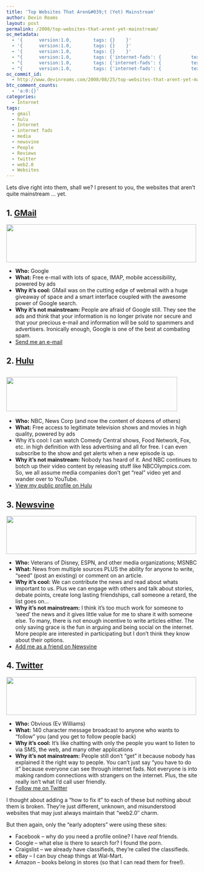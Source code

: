 ```yaml
---
title: 'Top Websites That Aren&#039;t (Yet) Mainstream'
author: Devin Reams
layout: post
permalink: /2008/top-websites-that-arent-yet-mainstream/
oc_metadata:
  - '{		version:1.0,		tags: {}	}'
  - '{		version:1.0,		tags: {}	}'
  - '{		version:1.0,		tags: {}	}'
  - "{		version:1.0,		tags: {'internet-fads': {			text:'internet fads',			slug:'internet-fads',			source:{			url:'http://d.opencalais.com/genericHasher-1/83a116bd-3e04-3a72-9e2f-935e8ecb2064',			type:{			url:'http://s.opencalais.com/1/type/em/e/IndustryTerm',			iconURL:'',			name:'IndustryTerm'		},			name:'internet fads',			nInstances:1		},			bucketName:'current'		},'media': {			text:'media',			slug:'media',			source:{			url:'http://d.opencalais.com/genericHasher-1/c45d8a90-9011-3d5e-a6c3-96b1de7f7a06',			type:{			url:'http://s.opencalais.com/1/type/em/e/IndustryTerm',			iconURL:'',			name:'IndustryTerm'		},			name:'media',			nInstances:1		},			bucketName:'current'		},'internet': {			text:'internet',			slug:'internet',			source:null,			bucketName:'current'		},'websites': {			text:'websites',			slug:'websites',			source:null,			bucketName:'current'		},'web20': {			text:'web2.0',			slug:'web20',			source:null,			bucketName:'current'		},'newsvine': {			text:'newsvine',			slug:'newsvine',			source:null,			bucketName:'current'		},'twitter': {			text:'twitter',			slug:'twitter',			source:null,			bucketName:'current'		},'gmail': {			text:'gmail',			slug:'gmail',			source:null,			bucketName:'current'		},'hulu': {			text:'hulu',			slug:'hulu',			source:null,			bucketName:'current'		}}	}"
  - "{		version:1.0,		tags: {'internet-fads': {			text:'internet fads',			slug:'internet-fads',			source:{			url:'http://d.opencalais.com/genericHasher-1/83a116bd-3e04-3a72-9e2f-935e8ecb2064',			type:{			url:'http://s.opencalais.com/1/type/em/e/IndustryTerm',			iconURL:'',			name:'IndustryTerm'		},			name:'internet fads',			nInstances:1		},			bucketName:'current'		},'media': {			text:'media',			slug:'media',			source:{			url:'http://d.opencalais.com/genericHasher-1/c45d8a90-9011-3d5e-a6c3-96b1de7f7a06',			type:{			url:'http://s.opencalais.com/1/type/em/e/IndustryTerm',			iconURL:'',			name:'IndustryTerm'		},			name:'media',			nInstances:1		},			bucketName:'current'		},'gmail': {			text:'gmail',			slug:'gmail',			source:null,			bucketName:'current'		},'hulu': {			text:'hulu',			slug:'hulu',			source:null,			bucketName:'current'		},'internet': {			text:'Internet',			slug:'internet',			source:null,			bucketName:'current'		},'newsvine': {			text:'newsvine',			slug:'newsvine',			source:null,			bucketName:'current'		},'twitter': {			text:'twitter',			slug:'twitter',			source:null,			bucketName:'current'		},'web20': {			text:'web2.0',			slug:'web20',			source:null,			bucketName:'current'		},'websites': {			text:'Websites',			slug:'websites',			source:null,			bucketName:'current'		}}	}"
  - "{		version:1.0,		tags: {'internet-fads': {			text:'internet fads',			slug:'internet-fads',			source:{			url:'http://d.opencalais.com/genericHasher-1/83a116bd-3e04-3a72-9e2f-935e8ecb2064',			type:{			url:'http://s.opencalais.com/1/type/em/e/IndustryTerm',			iconURL:'',			name:'IndustryTerm'		},			name:'internet fads',			nInstances:1		},			bucketName:'current'		},'media': {			text:'media',			slug:'media',			source:{			url:'http://d.opencalais.com/genericHasher-1/c45d8a90-9011-3d5e-a6c3-96b1de7f7a06',			type:{			url:'http://s.opencalais.com/1/type/em/e/IndustryTerm',			iconURL:'',			name:'IndustryTerm'		},			name:'media',			nInstances:1		},			bucketName:'current'		},'gmail': {			text:'gmail',			slug:'gmail',			source:null,			bucketName:'current'		},'hulu': {			text:'hulu',			slug:'hulu',			source:null,			bucketName:'current'		},'internet': {			text:'Internet',			slug:'internet',			source:null,			bucketName:'current'		},'newsvine': {			text:'newsvine',			slug:'newsvine',			source:null,			bucketName:'current'		},'twitter': {			text:'twitter',			slug:'twitter',			source:null,			bucketName:'current'		},'web20': {			text:'web2.0',			slug:'web20',			source:null,			bucketName:'current'		},'websites': {			text:'Websites',			slug:'websites',			source:null,			bucketName:'current'		}}	}"
oc_commit_id:
  - http://www.devinreams.com/2008/08/25/top-websites-that-arent-yet-mainstream/1219720786
btc_comment_counts:
  - 'a:0:{}'
categories:
  - Internet
tags:
  - gmail
  - hulu
  - Internet
  - internet fads
  - media
  - newsvine
  - People
  - Reviews
  - twitter
  - web2.0
  - Websites
---
```

Lets dive right into them, shall we? I present to you, the websites that aren&#8217;t quite mainstream &#8230; yet.

## 1. [GMail][1]

[<img class="aligncenter size-full wp-image-526" title="gmail" src="http://www.devinreams.com/wp-content/uploads/2008/08/gmail.png" alt="" width="500" height="100" />][1]

*   **Who:** Google
*   **What:** Free e-mail with lots of space, IMAP, mobile accessibility, powered by ads
*   **Why it&#8217;s cool:** GMail was on the cutting edge of webmail with a huge giveaway of space and a smart interface coupled with the awesome power of Google search.
*   **Why it&#8217;s not mainstream:** People are afraid of Google still. They see the ads and think that your information is no longer private nor secure and that your precious e-mail and information will be sold to spammers and advertisers. Ironically enough, Google is one of the best at combating spam.
*   [Send me an e-mail][2]

## 2. [Hulu][3]

## [<img class="aligncenter size-full wp-image-525" title="hulu" src="http://www.devinreams.com/wp-content/uploads/2008/08/hulu2.png" alt="" width="450" height="90" />][4]

*   **Who:** NBC, News Corp (and now the content of dozens of others)
*   **What:** Free access to legitimate television shows and movies in high quality, powered by ads
*   Why it&#8217;s cool: I can watch Comedy Central shows, Food Network, Fox, etc. in high definition with less advertising and all for free. I can even subscribe to the show and get alerts when a new episode is up.
*   **Why it&#8217;s not mainstream:** Nobody has heard of it. And NBC continues to botch up their video content by releasing stuff like NBCOlympics.com. So, we all assume media companies don&#8217;t get &#8220;real&#8221; video yet and wander over to YouTube.
*   [View my public profile on Hulu][5]

## 3. [Newsvine][6]

[<img class="aligncenter size-full wp-image-527" title="Newsvine" src="http://www.devinreams.com/wp-content/uploads/2008/08/newsvine.png" alt="" width="500" height="100" />][7]

*   **Who:** Veterans of Disney, ESPN, and other media organizations; MSNBC
*   **What:** News from multiple sources PLUS the ability for anyone to write, &#8220;seed&#8221; (post an existing) or comment on an article.
*   **Why it&#8217;s cool:** We can contribute the news and read about whats important to us. Plus we can engage with others and talk about stories, debate points, create long lasting friendships, call someone a retard, the list goes on&#8230;
*   **Why it&#8217;s not mainstream:** I think it&#8217;s too much work for someone to &#8216;seed&#8217; the news and it gives little value for me to share it with someone else. To many, there is not enough incentive to write articles either. The only saving grace is the fun in arguing and being social on the internet. More people are interested in participating but I don&#8217;t think they know about their options.
*   [Add me as a friend on Newsvine][8]

## 4. [Twitter][9]

[<img class="aligncenter size-full wp-image-524" title="twitter" src="http://www.devinreams.com/wp-content/uploads/2008/08/twitter.png" alt="" width="500" height="100" />][10]

*   **Who:** Obvious (Ev Williams)
*   **What:** 140 character message broadcast to anyone who wants to &#8220;follow&#8221; you (and you get to follow people back)
*   **Why it&#8217;s cool:** It&#8217;s like chatting with only the people you want to listen to via SMS, the web, and many other applications
*   **Why it&#8217;s not mainstream:** People still don&#8217;t &#8220;get&#8221; it because nobody has explained it the right way to people. You can&#8217;t just say &#8220;you have to do it&#8221; because everyone can see through internet fads. Not everyone is into making random connections with strangers on the internet. Plus, the site really isn&#8217;t what I&#8217;d call user friendly.
*   [Follow me on Twitter][11]

I thought about adding a &#8220;how to fix it&#8221; to each of these but nothing about them is broken. They&#8217;re just different, unknown, and misunderstood websites that may just always maintain that &#8220;web2.0&#8243; charm.

But then again, only the &#8220;early adopters&#8221; were using these sites:

*   Facebook &#8211; why do you need a profile online? I have *real* friends.
*   Google &#8211; what else is there to search for? I found the porn.
*   Craigslist &#8211; we already have classifieds, they&#8217;re called the classifieds.
*   eBay &#8211; I can buy cheap things at Wal-Mart.
*   Amazon &#8211; books belong in stores (so that I can read them for free!).

 [1]: http://gmail.google.com/
 [2]: mailto:devinreams@gmail.com
 [3]: http://www.hulu.com/
 [4]: http://www.hulu.com
 [5]: http://www.hulu.com/profiles/devinreams/pqb1u5h
 [6]: http://www.newsvine.com/
 [7]: http://newsvine.com/
 [8]: http://devinreams.newsvine.com
 [9]: http://www.twitter.com
 [10]: http://www.twitter.com/
 [11]: http://twitter.com/devinreams